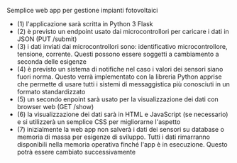 Semplice web app per gestione impianti fotovoltaici

- (1) l'applicazione sarà scritta in Python 3 Flask
- (2) è previsto un endpoint usato dai microcontrollori per caricare i dati in JSON (PUT /submit)
- (3) i dati inviati dai microcontrollori sono: identificativo microcontrollore, tensione, corrente. Questi possono essere soggetti a cambiamento a seconda delle esigenze
- (4) è previsto un sistema di notifiche nel caso i valori dei sensori siano fuori norma. Questo verrà implementato con la libreria Python apprise che permette di usare tutti i sistemi di messaggistica più conosciuti in un formato standardizzato
- (5) un secondo enpoint sarà usato per la visualizzazione dei dati con browser web (GET /show)
- (6) la visualizzazione dei dati sarà in HTML e JavaScript (se necessario) e si utilizzerà un semplice CSS per migliorarne l'aspetto
- (7) inizialmente la web app non salverà i dati dei sensori su database o memoria di massa per esigenze di sviluppo. Tutti i dati rimarranno disponibili nella memoria operativa finché l'app è in esecuzione. Questo potrà essere cambiato successivamente
